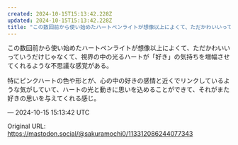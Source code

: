 ```yaml
---
created: 2024-10-15T15:13:42.228Z
updated: 2024-10-15T15:13:42.228Z
title: "この数回前から使い始めたハートペンライトが想像以上によくて、ただかわいいっていうだけじゃなくて、視界の中の光るハートが「好き」の気持ちを増幅させてくれるような不[...]"
---
```


<p>この数回前から使い始めたハートペンライトが想像以上によくて、ただかわいいっていうだけじゃなくて、視界の中の光るハートが「好き」の気持ちを増幅させてくれるような不思議な感覚がある。</p><p>特にピンクハートの色や形とが、心の中の好きの感情と近くでリンクしているような気がしていて、ハートの光と動きに思いを込めることができて、それがまた好きの思いを与えてくれる感じ。</p>

&mdash; 2024-10-15 15:13:42 UTC

Original URL: https://mastodon.social/@sakuramochi0/113312086244077343
